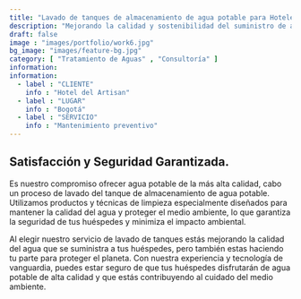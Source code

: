 ```yaml
---
title: "Lavado de tanques de almacenamiento de agua potable para Hoteles."
description: "Mejorando la calidad y sostenibilidad del suministro de agua potable garantizando la seguridad de los huéspedes."
draft: false
image : "images/portfolio/work6.jpg"
bg_image: "images/feature-bg.jpg"
category: [ "Tratamiento de Aguas" , "Consultoría" ]
information:
information:
  - label : "CLIENTE"
    info : "Hotel del Artisan"
  - label : "LUGAR"
    info : "Bogotá"
  - label : "SERVICIO"
    info : "Mantenimiento preventivo"
---
```


## Satisfacción y Seguridad Garantizada.

Es nuestro compromiso ofrecer agua potable de la más alta calidad,  cabo un proceso de lavado del tanque de almacenamiento de agua potable. Utilizamos productos y técnicas de limpieza especialmente diseñados para mantener la calidad del agua y proteger el medio ambiente, lo que garantiza la seguridad de tus huéspedes y minimiza el impacto ambiental.


Al elegir nuestro servicio de lavado de tanques estás mejorando la calidad del agua que se suministra a tus huéspedes, pero también estas haciendo tu parte para proteger el planeta. Con nuestra experiencia y tecnología de vanguardia, puedes estar seguro de que tus huéspedes disfrutarán de agua potable de alta calidad y que estás contribuyendo al cuidado del medio ambiente.


